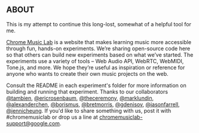 ## ABOUT

This is my attempt to continue this long-lost, somewhat of a helpful tool for me.

[Chrome Music Lab](https://musiclab.chromeexperiments.com) is a website that makes learning music more accessible through fun, hands-on experiments. We’re sharing open-source code here so that others can build new experiments based on what we’ve started. The experiments use a variety of tools – Web Audio API, WebRTC, WebMIDI, Tone.js, and more. We hope they’re useful as inspiration or reference for anyone who wants to create their own music projects on the web.

Consult the README in each experiment's folder for more information on building and running that experiment. Thanks to our collaborators [@tambien](https://github.com/tambien), [@ericrosenbaum](https://github.com/ericrosenbaum), [@theceremony](https://github.com/theceremony), [@marklundin](https://github.com/marklundin), [@alexanderchen](https://github.com/alexanderchen), [@borismus](https://github.com/borismus), [@bretmorris](https://github.com/bretmorris), [@gdenisov](https://github.com/gdenisov), [@jasonfarrell](https://github.com/jasonfarrell), [@jennicheung](https://github.com/jennicheung). If you'd like to share something with us, post it with #chromemusiclab or drop us a line at [chromemusiclab-support@google.com](mailto:chromemusiclab-support@google.com).
